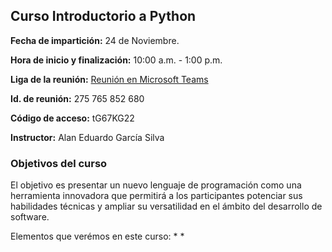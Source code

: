 ## **Curso Introductorio a Python**
**Fecha de impartición:** 24 de Noviembre.

**Hora de inicio y finalización:** 10:00 a.m. - 1:00 p.m.

**Liga de la reunión:** [Reunión en Microsoft Teams](https://acortar.link/476gGA)

**Id. de reunión:** 275 765 852 680

**Código de acceso:** tG67KG22

**Instructor:** Alan Eduardo García Silva

### Objetivos del curso
El objetivo es presentar un nuevo lenguaje de programación como una herramienta innovadora que permitirá a los participantes potenciar sus habilidades técnicas y ampliar su versatilidad en el ámbito del desarrollo de software.

Elementos que verémos en este curso:
* 
* 
